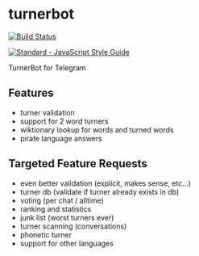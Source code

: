 # turnerbot

[![Build Status](https://travis-ci.org/selamanse/amazon-echo-ha-bridge.svg?branch=master)](https://travis-ci.org/selamanse/amazon-echo-ha-bridge)

[![Standard - JavaScript Style Guide](https://img.shields.io/badge/code_style-standard-brightgreen.svg "Standard - JavaScript Style Guide")](http://standardjs.com)

TurnerBot for Telegram

## Features

* turner validation
* support for 2 word turners
* wiktionary lookup for words and turned words
* pirate language answers

## Targeted Feature Requests

* even better validation (explicit, makes sense, etc...)
* turner db (validate if turner already exists in db)
* voting (per chat / alltime)
* ranking and statistics
* junk list (worst turners ever)
* turner scanning (conversations)
* phonetic turner
* support for other languages
